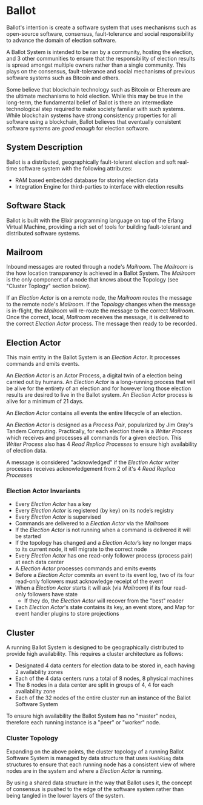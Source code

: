 # Ballot

Ballot's intention is create a software system that uses mechanisms such as
open-source software, consensus, fault-tolerance and social responsibility
to advance the domain of election software.

A Ballot System is intended to be ran by a community, hosting the election,
and 3 other communities to ensure that the responsibility of election
results is spread amongst multiple owners rather than a single community.
This plays on the consensus, fault-tolerance and social mechanisms of
previous software systems such as Bitcoin and others.

Some believe that blockchain technology such as Bitcoin or Ethereum
are the ultimate mechanisms to hold election. While this may be true
in the long-term, the fundamental belief of Ballot is there an
intermediate technological step required to make society familiar with such
systems. While blockchain systems have strong consistency properties for
all software using a blockchain, Ballot believes that eventually consistent
software systems are _good enough_ for election software.

## System Description

Ballot is a distributed, geographically fault-tolerant election and soft
real-time software system with the following attributes:

- RAM based embedded database for storing election data
- Integration Engine for third-parties to interface with election results

## Software Stack

Ballot is built with the Elixir programming language on top of the
Erlang Virtual Machine, providing a rich set of tools for building
fault-tolerant and distributed software systems.

## Mailroom

Inbound messages are routed through a node's _Mailroom_. The _Mailroom_ is the
how location transparency is achieved in a Ballot System. The _Mailroom_ is the
only component of a node that knows about the Topology (see "Cluster Toplogy"
section below).

If an _Election Actor_ is on a remote node, the _Mailroom_ routes the message to
the remote node's _Mailroom_. If the _Topology_ changes when the message is
in-flight, the _Mailroom_ will re-route the message to the correct _Mailroom_.
Once the correct, local, _Mailroom_ receives the message, it is delivered to
the correct _Election Actor_ process. The message then ready to be recorded.

## Election Actor

This main entity in the Ballot System is an _Election Actor_. It processes commands
and emits events.

An _Election Actor_ is an Actor Process, a digital twin of a election being carried
out by humans. An _Election Actor_ is a long-running process that will be alive
for the entirety of an election and for however long those election results are
desired to live in the Ballot system. An _Election Actor_ process is alive for a
minimum of 21 days.

An _Election Actor_ contains all events the entire lifecycle of an election.

An _Election Actor_ is designed as a _Process Pair_, popularized by Jim Gray's
Tandem Computing. Practically, for each election there is a _Writer Process_
which receives and processes all commands for a given election. This
_Writer Process_ also has 4 _Read Replica Processes_ to ensure high
availability of election data.

A message is considered "acknowledged" if the _Election Actor_ writer processes
receives acknowledgement from 2 of it's 4 _Read Replica Processes_

### Election Actor Invariants

- Every _Election Actor_ has a key
- Every _Election Actor_ is registered (by key) on its node’s registry
- Every _Election Actor_ is supervised
- Commands are delivered to a _Election Actor_ via the _Mailroom_
- If the _Election Actor_ is not running when a command is delivered it will
  be started
- If the topology has changed and a _Election Actor_’s key no longer maps to its
  current node, it will migrate to the correct node
- Every _Election Actor_ has one read-only follower process (process pair) at
  each data center
- A _Election Actor_ processes commands and emits events
- Before a _Election Actor_ commits an event to its event log, two of its
  four read-only followers must acknowledge receipt of the event
- When a _Election Actor_ starts it will ask (via _Mailroom_) if its four
  read-only followers have state
  - If they do, the _Election Actor_ will recover from the "best" reader
- Each _Election Actor_'s state contains its key, an event store, and Map for
  event handler plugins to store projections

## Cluster

A running Ballot System is designed to be geographically distributed
to provide high availability. This requires a cluster architecture as follows:

- Designated 4 data centers for election data to be stored in, each having
  2 availability zones
- Each of the 4 data centers runs a total of 8 nodes, 8 physical machines
- The 8 nodes in a data center are split in groups of 4, 4 for each
  availability zone
- Each of the 32 nodes of the entire cluster run an instance of the Ballot
  Software System

To ensure high availability the Ballot System has no "master" nodes,
therefore each running instance is a "peer" or "worker" node.

### Cluster Topology

Expanding on the above points, the cluster topology of a running Ballot Software
System is managed by data structure that uses `HashRing` data structures to
ensure that each running node has a consistent view of where nodes are in the
system and where a _Election Actor_ is running.

By using a shared data structure in the way that Ballot uses it, the concept of
consensus is pushed to the edge of the software system rather than being tangled
in the lower layers of the system.
